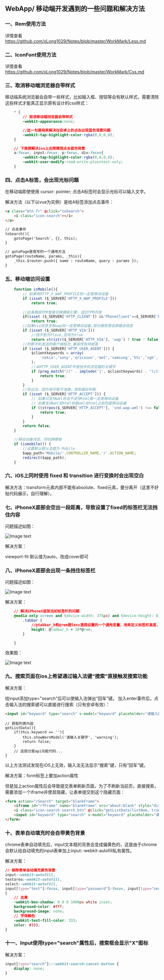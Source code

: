## WebApp/ 移动端开发遇到的一些问题和解决方法

### 一、Rem使用方法

详情查看 https://github.com/xLong1029/Notes/blob/master/WorkMark/Less.md

### 二、IconFont使用方法

详情查看 https://github.com/xLong1029/Notes/blob/master/WorkMark/Css.md

### 三、取消移动端浏览器自带样式

移动端系统浏览器会自带一些样式，比如输入框、按钮等会有默认样式，需要清除这些样式才能真正显示原有设计的css样式：

```css
    * {
        // 取消移动端浏览器自带样式
        -webkit-appearance:none;

        //这一句是用来解决在安卓上的点击出现蓝色背景问题
        -webkit-tap-highlight-color:rgba(0,0,0,0);
    }

    // 下面是解决ios上去除微信点击蓝色背景
    a:focus, input:focus, p:focus, div:focus{
        -webkit-tap-highlight-color:rgba(0,0,0,0);
        -webkit-user-modify:read-write-plaintext-only; 
    }
```

### 四、点击A标签，会出现光标问题

在移动端即使使用 cursor: pointer; 点击A标签时会显示光标可以输入文字。

解决方法（以下以vue为实例）是给A标签添加点击事件：

```html
<a class="btn fr" @click="toSearch">
    <i class="icon-search"></i>
</a>

// 点击事件
toSearch(){
    gotoPage('Search', {}, this);
}

// gotoPage是我写的一个通用方法
gotoPage(routeName, params, _this){
    _this.$router.push({ name : routeName, query : params });
}
```

### 五、移动端访问设置

```js        
    function isMobile(){
        // 如果有HTTP_X_WAP_PROFILE则一定是移动设备
        if (isset ($_SERVER['HTTP_X_WAP_PROFILE']))
            return true;
    
        //此条摘自TPM智能切换模板引擎，适合TPM开发
        if(isset ($_SERVER['HTTP_CLIENT']) &&'PhoneClient'==$_SERVER['HTTP_CLIENT'])
            return true;
        //如果via信息含有wap则一定是移动设备,部分服务商会屏蔽该信息
        if (isset ($_SERVER['HTTP_VIA']))
            //找不到为flase,否则为true
            return stristr($_SERVER['HTTP_VIA'], 'wap') ? true : false;
        //判断手机发送的客户端标志,兼容性有待提高
        if (isset ($_SERVER['HTTP_USER_AGENT'])) {
            $clientkeywords = array(
                'nokia','sony','ericsson','mot','samsung','htc','sgh','lg','sharp','sie-','philips','panasonic','alcatel','lenovo','iphone','ipod','blackberry','meizu','android','netfront','symbian','ucweb','windowsce','palm','operamini','operamobi','openwave','nexusone','cldc','midp','wap','mobile'
            );
            //从HTTP_USER_AGENT中查找手机浏览器的关键字
            if (preg_match("/(" . implode('|', $clientkeywords) . ")/i", strtolower($_SERVER['HTTP_USER_AGENT']))) {
                return true;
            }
        }
        //协议法，因为有可能不准确，放到最后判断
        if (isset ($_SERVER['HTTP_ACCEPT'])) {
            // 如果只支持wml并且不支持html那一定是移动设备
            // 如果支持wml和html但是wml在html之前则是移动设备
            if ((strpos($_SERVER['HTTP_ACCEPT'], 'vnd.wap.wml') !== false) && (strpos($_SERVER['HTTP_ACCEPT'], 'text/html') === false || (strpos($_SERVER['HTTP_ACCEPT'], 'vnd.wap.wml') < strpos($_SERVER['HTTP_ACCEPT'], 'text/html')))) {
                return true;
            }
        }
        return false;
    }

    //移动设备浏览，则切换模板
    if (ismobile()) {
        //设置默认默认主题为 Mobile
        $app_path='Mobile/'.CONTROLLER_NAME.'/'.ACTION_NAME;
        redirect($app_path);
    }
```

### 六、iOS上同时使用 fixed 和 transition 进行变换时会出现空白
 
解决方法：transform元素内部不能有absolute、fixed元素，要分离开（这里不好贴代码展示，自行理解）。

### 七、iPhoneX底部会空出一段距离，导致设置了fixed的标签栏无法挡住内容

问题描述如图：

![Image text](images/vue-1.png)

解决方案：
<meta name="viewport" content="width=device-width, initial-scale=1, maximum-scale=1, user-scalable=0, viewport-fit=cover">

viewport-fit 默认值为auto，改成cover即可

### 八、iPhoneX底部会出现一条挡住标签栏

问题描述如图：

![Image text](images/vue-2.png)

解决方案：
```CSS
    // 解决iPhoneX底部当初标签栏的问题
    @media only screen and (device-width: 375px) and (device-height: 812px) and (-webkit-device-pixel-ratio: 3) {
        .tabbar {
            //@tabbar_h和@rem是less里我设置的一个通用变量，用来定义标签栏高度，在其基础上多加30rem;
            height: @tabbar_h + 30*@rem;
        }

    }
```

效果图：

![Image text](images/vue-3.png)

### 九、搜索页面在ios上希望通过输入法键“搜索”直接触发搜索功能

解决方案：

给input添加type="search"后可以使输入法弹出“回车”键。
加入enter事件后，点击输入法的搜索键可以直接进行搜索（只有安卓有效）：

```HTML
<input id="keyword" type="search" v-model="keyword" placeholder="请输入搜索关键词" @keyup.enter="getListData(listNum, false)"/>
```

```JS
// 获取列表内容
getListData(){
    if(this.keyword == ''){
        this.showWarnModel('请输入关键字', 'warning');
        return false;
    }
    // 这部分是api功能代码...
}
```

以上方法测试发现在iOS上无效，输入法无法显示“搜索”键，只有“回车”键。

解决方案：form标签上要加action属性

但是加上action属性后会导致提交表单刷新页面，为了不刷新当前页，直接搜索，需要添加一个iframe并使其隐藏，让表单提交到这个隐藏页面：

```HTML
<form action="/Search" target="blankFrame">
    <iframe id="rfFrame" name="blankFrame" src="about:blank" style="display:none;"></iframe> 
    <i class="icon-search search_btn" @click="getListData(listNum, true)"></i>
    <input id="keyword" type="search" v-model="keyword" placeholder="请输入搜索关键词" @keyup.enter="getListData(listNum, true)"/>
</form>
```

### 十、表单自动填充时会自带黄色背景

chrome表单自动填充后，input文本框的背景会变成偏黄色的，这是由于chrome会默认给自动填充的input表单加上input:-webkit-autofill私有属性。

解决方案：

```CSS
// 移除表单自动填充黄色背景
input:-webkit-autofill,
textarea:-webkit-autofill,
select:-webkit-autofill,
input[type="text"]:focus, input[type="password"]:focus, input[type="search"]:focus, input[type="tel"]:focus, textarea:focus
{
    // 去黄
    -webkit-box-shadow: 0 0 0 1000px white inset;
    background-color: #fff;
    background-image: none;
    // 字体颜色
    -webkit-text-fill-color: 333;
    color: #333;
}
```

### 十一、Input使用type="search"属性后，搜索框会显示"X"图标


解决方案：

```CSS
input[type="search"]::-webkit-search-cancel-button {
    display: none;
}
```